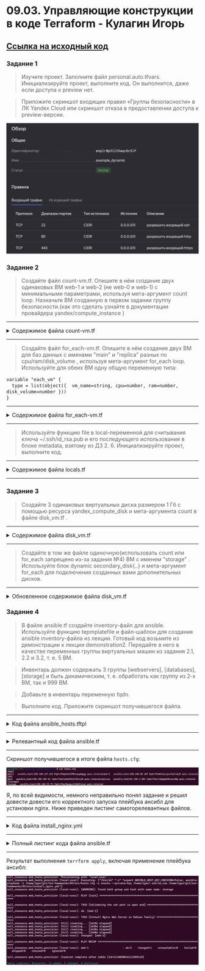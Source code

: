 # 09.03. Управляющие конструкции в коде Terraform - Кулагин Игорь

## [Ссылка на исходный код](./src)

### Задание 1

> Изучите проект.
> Заполните файл personal.auto.tfvars.
> Инициализируйте проект, выполните код. Он выполнится, даже если доступа к preview нет.

> Приложите скриншот входящих правил «Группы безопасности» в ЛК Yandex Cloud или скриншот отказа в предоставлении доступа к preview-версии.

![09-03-01](screenshots/09-03-01.png)


### Задание 2

> Создайте файл count-vm.tf. Опишите в нём создание двух одинаковых ВМ web-1 и web-2 (не web-0 и web-1) с минимальными параметрами, используя мета-аргумент count loop. Назначьте ВМ созданную в первом задании группу безопасности.(как это сделать узнайте в документации провайдера yandex/compute_instance )

---

<details>
<summary> Содержимое файла count-vm.tf</summary>

```
data "yandex_compute_image" "ubuntu" {
  family = var.vm_image_name
}

resource "yandex_compute_instance" "web" {
  count         = 2

  name          = "web-${count.index + 1}"
  platform_id   = var.platform_id

  resources {
    cores         = var.vm_web_cores
    memory        = var.vm_web_memory
    core_fraction = var.core_fraction
  }

  boot_disk {
    initialize_params {
      image_id = data.yandex_compute_image.ubuntu.image_id
      size = var.boot_disk_size
    }
  }

  scheduling_policy {
    preemptible = true
  }

  network_interface {
    subnet_id = yandex_vpc_subnet.develop.id
    security_group_ids = [yandex_vpc_security_group.example.id]
    nat       = true
  }

  metadata = {
    serial-port-enable = var.serial_port_state
    ssh-keys           = "ubuntu:${file(local.ssh_key_path)}"
  }

  depends_on = [
    yandex_compute_instance.db["main"],
    yandex_compute_instance.db["replica"]
  ]
}
```
</details>

---

> Создайте файл for_each-vm.tf. Опишите в нём создание двух ВМ для баз данных с именами "main" и "replica" разных по cpu/ram/disk_volume , используя мета-аргумент for_each loop. Используйте для обеих ВМ одну общую переменную типа:

```
variable "each_vm" {
  type = list(object({  vm_name=string, cpu=number, ram=number, disk_volume=number }))
}
```

---

<details>
<summary> Содержимое файла for_each-vm.tf</summary>

```
resource "yandex_compute_instance" "db" {
  for_each      = var.each_vm

  name          = each.key

  resources {
    cores       = each.value.cpu
    memory      = each.value.ram
  }

  boot_disk {
    initialize_params {
      image_id  = data.yandex_compute_image.ubuntu.image_id
      size      = each.value.disk_volume
    }
  }

  network_interface {
     subnet_id  = yandex_vpc_subnet.develop.id
     security_group_ids = [yandex_vpc_security_group.example.id]
     nat        = true
  }

  metadata = {
     serial-port-enable = var.serial_port_state
     ssh-keys           = "ubuntu:${file(local.ssh_key_path)}"
  }
}
```

</details>

---

> Используйте функцию file в local-переменной для считывания ключа ~/.ssh/id_rsa.pub и его последующего использования в блоке metadata, взятому из ДЗ 2. 6. Инициализируйте проект, выполните код.

---

<details>
<summary> Содержимое файла locals.tf </summary>

```
locals {
  ssh_key_path = "~/.ssh/id_rsa.pub"
}
```

</details>

---

### Задание 3

> Создайте 3 одинаковых виртуальных диска размером 1 Гб с помощью ресурса yandex_compute_disk и мета-аргумента count в файле disk_vm.tf .

---

<details>
<summary> Содержимое файла disk_vm.tf </summary>

```
resource "yandex_compute_disk" "extra_disks" {
  count = 3
  name = "disk-${count.index}"
  size = 1
}
```

</details>

---

> Создайте в том же файле одиночную(использовать count или for_each запрещено из-за задания №4) ВМ c именем "storage" . Используйте блок dynamic secondary_disk{..} и мета-аргумент for_each для подключения созданных вами дополнительных дисков.

---

<details>
<summary> Обновленное содержимое файла disk_vm.tf </summary>

```
resource "yandex_compute_disk" "extra_disks" {
  count = 3

  name = "disk-${count.index}"
  size = 1
}

resource "yandex_compute_instance" "storage_vm" {
  name = "storage"

  platform_id   = var.platform_id

  resources {
    cores         = var.vm_web_cores
    memory        = var.vm_web_memory
    core_fraction = var.core_fraction
  }

  boot_disk {
    initialize_params {
      image_id = data.yandex_compute_image.ubuntu.image_id
      size = var.boot_disk_size
    }
  }

  scheduling_policy {
    preemptible = true
  }

  network_interface {
    subnet_id = yandex_vpc_subnet.develop.id
    security_group_ids = [yandex_vpc_security_group.example.id]
    nat       = true
  }

  metadata = {
    serial-port-enable = var.serial_port_state
    ssh-keys           = "ubuntu:${file(local.ssh_key_path)}"
  }

  # Использование dynamic блока для подключения дополнительных дисков
  dynamic "secondary_disk" {
    for_each = yandex_compute_disk.extra_disks.*.id

    content {
      disk_id = secondary_disk.value
      mode    = "READ_WRITE"
    }
  }
}
```

</details>

### Задание 4

> В файле ansible.tf создайте inventory-файл для ansible. Используйте функцию tepmplatefile и файл-шаблон для создания ansible inventory-файла из лекции. Готовый код возьмите из демонстрации к лекции demonstration2. Передайте в него в качестве переменных группы виртуальных машин из задания 2.1, 2.2 и 3.2, т. е. 5 ВМ.

> Инвентарь должен содержать 3 группы [webservers], [databases], [storage] и быть динамическим, т. е. обработать как группу из 2-х ВМ, так и 999 ВМ.

> Добавьте в инвентарь переменную fqdn.

> Выполните код. Приложите скриншот получившегося файла.

---
<details>
<summary> Код файла ansible_hosts.tftpl </summary>

```
[web]

%{~ for i in web ~}
${i["name"]}   ansible_host=${i["network_interface"][0]["nat_ip_address"]} fqdn=${i["fqdn"]}
%{~ endfor ~}

[db]

%{~ for i in db ~}
${i["name"]}   ansible_host=${i["network_interface"][0]["nat_ip_address"]} fqdn=${i["fqdn"]}
%{~ endfor ~}

[storage]

%{~ for i in storage ~}
${i["name"]}   ansible_host=${i["network_interface"][0]["nat_ip_address"]} fqdn=${i["fqdn"]}
%{~ endfor ~}
```

</details>

---

<details>
<summary> Релевантный код файла ansible.tf </summary>

```
resource "local_file" "ansible_inventory" {
  content       = templatefile("${path.module}/ansible_hosts.tftpl",
    {
        web     =  yandex_compute_instance.web,
        db      =  yandex_compute_instance.db,
        storage =  [yandex_compute_instance.storage_vm]
    }
)

  filename = "${abspath(path.module)}/hosts.cfg"
}

```

</details>

---

Скриншот получившегося в итоге файла `hosts.cfg`:

![09-03-02](screenshots/09-03-02.png)

Я, по всей видимости, немного неправильно понял задание и решил довести довести его корректного запуска плейбука ансибл для установки nginx. Ниже приведен листинг самогорелевантных файлов. 

---

<details>
<summary> Код файла install_nginx.yml </summary>

```
---
- name: test
  gather_facts: false
  hosts: web
  vars:
    ansible_ssh_user: ubuntu
  become: yes

  pre_tasks:
    - name: Validating the ssh port is open and
      wait_for:
        host: "{{ansible_host}}"
        port: 22
        delay: 0
        timeout: 600
        state: started
        msg: "ssh server is not running"

  tasks:
    - name: Install Nginx Web Server on Debian Family
      apt:
        name:
          - nginx
          - jq
        state: latest
        update_cache: yes
```

</details>

---

<details>
<summary> Полный листинг кода файла ansible.tf </summary>

```
resource "local_file" "ansible_inventory" {
  content       = templatefile("${path.module}/ansible_hosts.tftpl",
    {
        web     =  yandex_compute_instance.web,
        db      =  yandex_compute_instance.db,
        storage =  [yandex_compute_instance.storage_vm]
    }
)

  filename = "${abspath(path.module)}/hosts.cfg"
}

# Prepare and launch ansible playbook install_nginx.yml

resource "null_resource" "web_hosts_provision" {
  # Ждем создания инстанса
  depends_on = [yandex_compute_instance.web, local_file.ansible_inventory]

  # Добавление ПРИВАТНОГО ssh ключа в ssh-agent
  provisioner "local-exec" {
    command = "eval $(ssh-agent) && cat ~/.ssh/id_rsa | ssh-add -"
  }

  # Костыль!!! Даем ВМ 60 сек на первый запуск. Лучше выполнить это через wait_for port 22 на стороне ansible
  # В случае использования cloud-init может потребоваться еще больше времени
  provisioner "local-exec" {
    command = "sleep 60"
  }

  # Запуск ansible-playbook
  provisioner "local-exec" {
    #command = "export ANSIBLE_HOST_KEY_CHECKING=False; ansible-playbook -i ${abspath(path.module)}/hosts.cfg ${abspath(path.module)}/install_nginx.yml"
    command = "export ANSIBLE_HOST_KEY_CHECKING=False; ansible-playbook -i ${abspath(path.module)}/hosts.cfg -u ununtu --private-key /home/igor/.ssh/id_rsa ${abspath(path.module)}/install_nginx.yml"
    on_failure = continue #Продолжить выполнение terraform pipeline в случае ошибок
    environment = { ANSIBLE_HOST_KEY_CHECKING = "False" }
  }

# Срабатывание триггера при изменении переменных
  triggers = {

      # Всегда т.к. дата и время постоянно изменяются
      always_run         = "${timestamp()}"

      # При изменении содержимого playbook файла
      playbook_src_hash  = file("${abspath(path.module)}/install_nginx.yml")
      ssh_public_key     = var.ssh_root_public_key # при изменении переменной
    }
}
```
</details>

---

Результат выполнения `terrform apply`, включая применение плейбука ансибл:

![09-03-03](screenshots/09-03-03.png)
